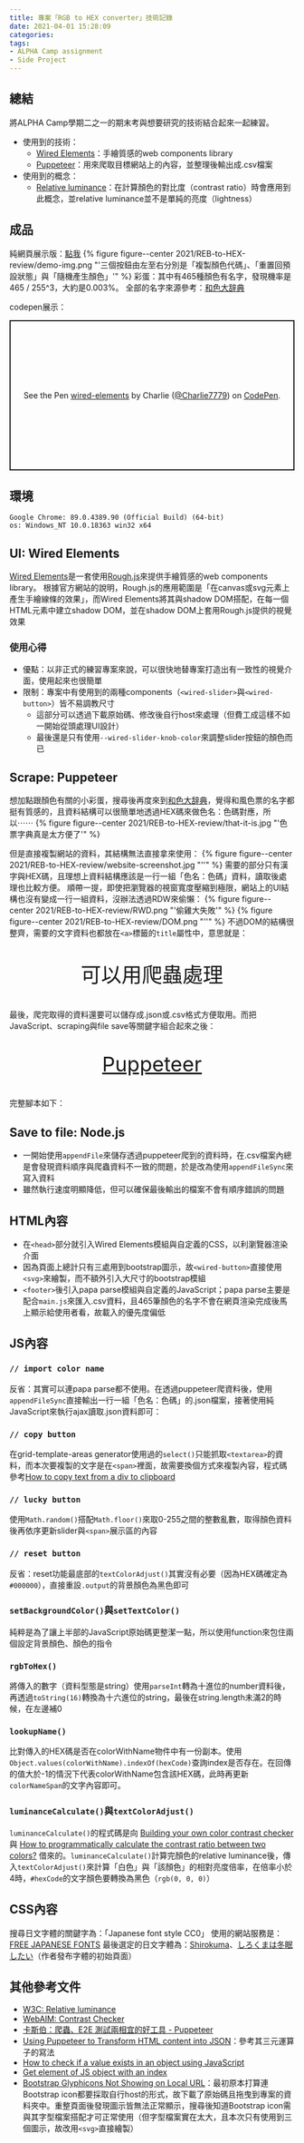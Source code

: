 ```yaml
---
title: 專案「RGB to HEX converter」技術記錄
date: 2021-04-01 15:28:09
categories:
tags:
- ALPHA Camp assignment
- Side Project
---
```


## 總結
將ALPHA Camp學期二之一的期末考與想要研究的技術結合起來一起練習。
- 使用到的技術：
    - [Wired Elements](https://wiredjs.com/)：手繪質感的web components library
    - [Puppeteer](https://github.com/puppeteer/puppeteer#puppeteer)：用來爬取目標網站上的內容，並整理後輸出成.csv檔案
- 使用到的概念：
    - [Relative luminance](https://webaim.org/resources/contrastchecker/)：在計算顏色的對比度（contrast ratio）時會應用到此概念，並relative luminance並不是單純的亮度（lightness）


## 成品
純網頁展示版：[點我](https://tzynwang.github.io/RGB-to-HEX/)
{% figure figure--center 2021/REB-to-HEX-review/demo-img.png "'三個按鈕由左至右分別是「複製顏色代碼」、「重置回預設狀態」與「隨機產生顏色」'" %}
彩蛋：其中有465種顏色有名字，發現機率是465 / 255^3，大約是0.003%。
全部的名字來源參考：[和色大辞典](https://www.colordic.org/w)

codepen展示：
<p class="codepen" data-height="265" data-theme-id="dark" data-default-tab="js,result" data-user="Charlie7779" data-slug-hash="NWdRPKa" style="height: 265px; box-sizing: border-box; display: flex; align-items: center; justify-content: center; border: 2px solid; margin: 1em 0; padding: 1em;" data-pen-title="wired-elements">
  <span>See the Pen <a href="https://codepen.io/Charlie7779/pen/NWdRPKa">
  wired-elements</a> by Charlie (<a href="https://codepen.io/Charlie7779">@Charlie7779</a>)
  on <a href="https://codepen.io">CodePen</a>.</span>
</p>
<script async src="https://cpwebassets.codepen.io/assets/embed/ei.js"></script>


## 環境
```
Google Chrome: 89.0.4389.90 (Official Build) (64-bit)
os: Windows_NT 10.0.18363 win32 x64
```

## UI: Wired Elements
[Wired Elements](https://wiredjs.com/)是一套使用[Rough.js](https://roughjs.com/)來提供手繪質感的web components library。
根據官方網站的說明，Rough.js的應用範圍是「在canvas或svg元素上產生手繪線條的效果」，而Wired Elements將其與shadow DOM搭配，在每一個HTML元素中建立shadow DOM，並在shadow DOM上套用Rough.js提供的視覺效果

### 使用心得
- 優點：以非正式的練習專案來說，可以很快地替專案打造出有一致性的視覺介面，使用起來也很簡單
- 限制：專案中有使用到的兩種components（`<wired-slider>`與`<wired-button>`）皆不易調教尺寸
    - 這部分可以透過下載原始碼、修改後自行host來處理（但費工成這樣不如一開始從頭處理UI設計）
    - 最後還是只有使用`--wired-slider-knob-color`來調整slider按鈕的顏色而已


## Scrape: Puppeteer
想加點跟顏色有關的小彩蛋，搜尋後再度來到[和色大辞典](https://www.colordic.org/w)，覺得和風色票的名字都挺有質感的，且資料結構可以很簡單地透過HEX碼來做色名：色碼對應，所以⋯⋯
{% figure figure--center 2021/REB-to-HEX-review/that-it-is.jpg "'色票字典真是太方便了'" %}

但是直接複製網站的資料，其結構無法直接拿來使用：
{% figure figure--center 2021/REB-to-HEX-review/website-screenshot.jpg "''" %}
需要的部分只有漢字與HEX碼，且理想上資料結構應該是一行一組「色名：色碼」資料，讀取後處理也比較方便。
順帶一提，即使把瀏覽器的視窗寬度壓縮到極限，網站上的UI結構也沒有變成一行一組資料，沒辦法透過RDW來偷懶：
{% figure figure--center 2021/REB-to-HEX-review/RWD.png "'偷雞大失敗'" %}
{% figure figure--center 2021/REB-to-HEX-review/DOM.png "''" %}
不過DOM的結構很整齊，需要的文字資料也都放在`<a>`標籤的`title`屬性中，意思就是：
<p style="font-size: 36px; text-align: center;">可以用爬蟲處理</p>
最後，爬完取得的資料還要可以儲存成.json或.csv格式方便取用。而把JavaScript、scraping與file save等關鍵字組合起來之後：
<p style="font-size: 36px; text-align: center;"><a href="https://github.com/puppeteer/puppeteer/#puppeteer" target="_blank">Puppeteer</a></p>

完整腳本如下：
<script src="https://gist.github.com/tzynwang/b217c3f4bdccacebcc1eff2fd969e010.js"></script>


## Save to file: Node.js
- 一開始使用`appendFile`來儲存透過puppeteer爬到的資料時，在.csv檔案內總是會發現資料順序與爬蟲資料不一致的問題，於是改為使用`appendFileSync`來寫入資料
- 雖然執行速度明顯降低，但可以確保最後輸出的檔案不會有順序錯誤的問題


## HTML內容
<script src="https://gist.github.com/tzynwang/6fb9c6516f164d79a44638bf0fa3e826.js"></script>

- 在`<head>`部分就引入Wired Elements模組與自定義的CSS，以利瀏覽器渲染介面
- 因為頁面上總計只有三處用到bootstrap圖示，故`<wired-button>`直接使用`<svg>`來繪製，而不額外引入大尺寸的bootstrap模組
- `<footer>`後引入papa parse模組與自定義的JavaScript；papa parse主要是配合`main.js`來匯入.csv資料，且465筆顏色的名字不會在網頁渲染完成後馬上顯示給使用者看，故載入的優先度偏低


## JS內容
<script src="https://gist.github.com/tzynwang/e90bfbcef2570e6f051232d016143605.js"></script>

### `// import color name`
反省：其實可以連papa parse都不使用。在透過puppeteer爬資料後，使用`appendFileSync`直接輸出一行一組「色名：色碼」的.json檔案，接著使用純JavaScript來執行ajax讀取.json資料即可：
<script src="https://gist.github.com/tzynwang/51b34ecb02809aec6afb9bc2cbd0cd88.js"></script>

### `// copy button`
在grid-template-areas generator使用過的`select()`只能抓取`<textarea>`的資料，而本次要複製的文字是在`<span>`裡面，故需要換個方式來複製內容，程式碼參考[How to copy text from a div to clipboard](https://stackoverflow.com/a/48020189)

### `// lucky button`
使用`Math.random()`搭配`Math.floor()`來取0-255之間的整數亂數，取得顏色資料後再依序更新slider與`<span>`展示區的內容

### `// reset button`
反省：reset功能最底部的`textColorAdjust()`其實沒有必要（因為HEX碼確定為`#000000`），直接重設`.output`的背景顏色為黑色即可

### `setBackgroundColor()`與`setTextColor()`
純粹是為了讓上半部的JavaScript原始碼更整潔一點，所以使用function來包住兩個設定背景顏色、顏色的指令

### `rgbToHex()`
將傳入的數字（資料型態是string）使用`parseInt`轉為十進位的number資料後，再透過`toString(16)`轉換為十六進位的string，最後在string.length未滿2的時候，在左邊補0

### `lookupName()`
比對傳入的HEX碼是否在colorWithName物件中有一份副本。使用`Object.values(colorWithName).indexOf(hexCode)`查詢index是否存在。在回傳的值大於-1的情況下代表colorWithName包含該HEX碼，此時再更新`colorNameSpan`的文字內容即可。

### `luminanceCalculate()`與`textColorAdjust()`
`luminanceCalculate()`的程式碼是向 [Building your own color contrast checker](https://dev.to/alvaromontoro/building-your-own-color-contrast-checker-4j7o) 與 [How to programmatically calculate the contrast ratio between two colors?](https://stackoverflow.com/questions/9733288/how-to-programmatically-calculate-the-contrast-ratio-between-two-colors/9733420#9733420) 借來的。`luminanceCalculate()`計算完顏色的relative luminance後，傳入`textColorAdjust()`來計算「白色」與「該顏色」的相對亮度倍率，在倍率小於4時，`#hexCode`的文字顏色要轉換為黑色（`rgb(0, 0, 0)`）


## CSS內容
<script src="https://gist.github.com/tzynwang/a181d23bcae1e1c3e8a88859cc1394e1.js"></script>

搜尋日文字體的關鍵字為：「Japanese font style CC0」
使用的網站服務是：[FREE JAPANESE FONTS](https://www.freejapanesefont.com/tag/commercial-use-ok/)
最後選定的日文字體為：[Shirokuma](https://www.freejapanesefont.com/shirokuma-font-download/)、[しろくまは冬眠したい](https://www.lazypolarbear.com/entry/font-shirokuma)（作者發布字體的初始頁面）


## 其他參考文件
- [W3C: Relative luminance](https://www.w3.org/WAI/GL/wiki/Relative_luminance)
- [WebAIM: Contrast Checker](https://webaim.org/resources/contrastchecker/)
- [卡斯伯：爬蟲、E2E 測試兩相宜的好工具 - Puppeteer](https://wcc723.github.io/development/2020/03/01/puppeteer/)
- [Using Puppeteer to Transform HTML content into JSON](https://www.tgwilkins.co.uk/using-puppeteer-to-transform-html-content-into-json.html)：參考其三元運算子的寫法
- [How to check if a value exists in an object using JavaScript](https://stackoverflow.com/questions/35948669/how-to-check-if-a-value-exists-in-an-object-using-javascript)
- [Get element of JS object with an index](https://stackoverflow.com/questions/14802481/get-element-of-js-object-with-an-index)
- [Bootstrap Glyphicons Not Showing on Local URL](https://stackoverflow.com/questions/27976282/bootstrap-glyphicons-not-showing-on-local-url)：最初原本打算連Bootstrap icon都要採取自行host的形式，故下載了原始碼且拖曳到專案的資料夾中。重整頁面後發現圖示皆無法正常顯示，搜尋後知道Bootstrap icon需與其字型檔案搭配才可正常使用（但字型檔案實在太大，且本次只有使用到三個圖示，故改用`<svg>`直接繪製）